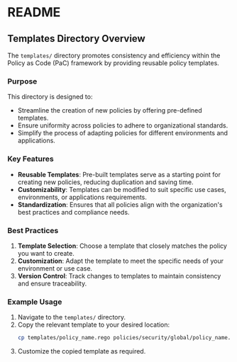 # README

## Templates Directory Overview

The `templates/` directory promotes consistency and efficiency within the Policy as Code (PaC) framework by providing reusable policy templates.

### Purpose

This directory is designed to:

- Streamline the creation of new policies by offering pre-defined templates.
- Ensure uniformity across policies to adhere to organizational standards.
- Simplify the process of adapting policies for different environments and applications.

### Key Features

- **Reusable Templates**: Pre-built templates serve as a starting point for creating new policies, reducing duplication and saving time.
- **Customizability**: Templates can be modified to suit specific use cases, environments, or applications requirements.
- **Standardization**: Ensures that all policies align with the organization's best practices and compliance needs.

### Best Practices

1. **Template Selection**: Choose a template that closely matches the policy you want to create.
2. **Customization**: Adapt the template to meet the specific needs of your environment or use case.
3. **Version Control**: Track changes to templates to maintain consistency and ensure traceability.

### Example Usage

1. Navigate to the `templates/` directory.
2. Copy the relevant template to your desired location:
   ```bash
   cp templates/policy_name.rego policies/security/global/policy_name.rego
   ```
3. Customize the copied template as required.
